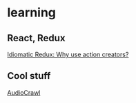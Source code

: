 # learning
## React, Redux
[Idiomatic Redux: Why use action creators?](https://blog.isquaredsoftware.com/2016/10/idiomatic-redux-why-use-action-creators/)
## Cool stuff
[AudioCrawl](http://audiocrawl.co/)
